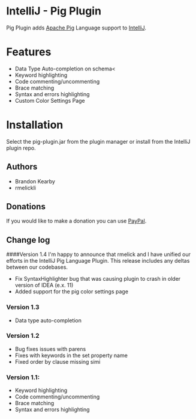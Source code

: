 # IntelliJ - Pig Plugin
Pig Plugin adds [Apache Pig](http://pig.apache.org/) Language support to [IntelliJ](http://www.jetbrains.com/idea/).

# Features
* Data Type Auto-completion on schema<
* Keyword highlighting
* Code commenting/uncommenting
* Brace matching
* Syntax and errors highlighting
* Custom Color Settings Page

# Installation
Select the pig-plugin.jar from the plugin manager or install from the IntelliJ plugin repo.

## Authors
* Brandon Kearby
* rmelickli

## Donations
If you would like to make a donation you can use [PayPal](https://www.paypal.com/cgi-bin/webscr?cmd=_donations&business=T2DA32ERZGGXL&lc=US&currency_code=USD&bn=PP%2dDonationsBF%3abtn_donateCC_LG%2egif%3aNonHosted).


## Change log

####Version 1.4
I'm happy to announce that rmelick and I have unified our efforts in the IntelliJ Pig Language Plugin. This release includes any deltas between our codebases.

* Fix SyntaxHighlighter bug that was causing plugin to crash in older version of IDEA (e.x. 11)
* Added support for the pig color settings page

### Version 1.3
* Data type auto-completion

### Version 1.2
* Bug fixes issues with parens
* Fixes with keywords in the set property name
* Fixed order by clause missing simi

### Version 1.1:
* Keyword highlighting
* Code commenting/uncommenting
* Brace matching
* Syntax and errors highlighting
